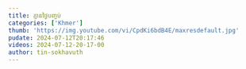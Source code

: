 ```yaml
---
title: គ្មានថ្ងៃបញ្ចប់
categories: ['Khmer']
thumb: 'https://img.youtube.com/vi/CpdKi6bdB4E/maxresdefault.jpg'
pudate: 2024-07-12T20:17:46
videos: 2024-07-12-20-17-00
author: tin-sokhavuth
---
```

